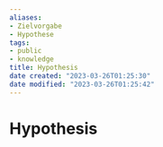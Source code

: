 ```yaml
---
aliases: 
- Zielvorgabe
- Hypothese
tags: 
- public
- knowledge
title: Hypothesis
date created: "2023-03-26T01:25:30"
date modified: "2023-03-26T01:25:42"
---
```


# Hypothesis
